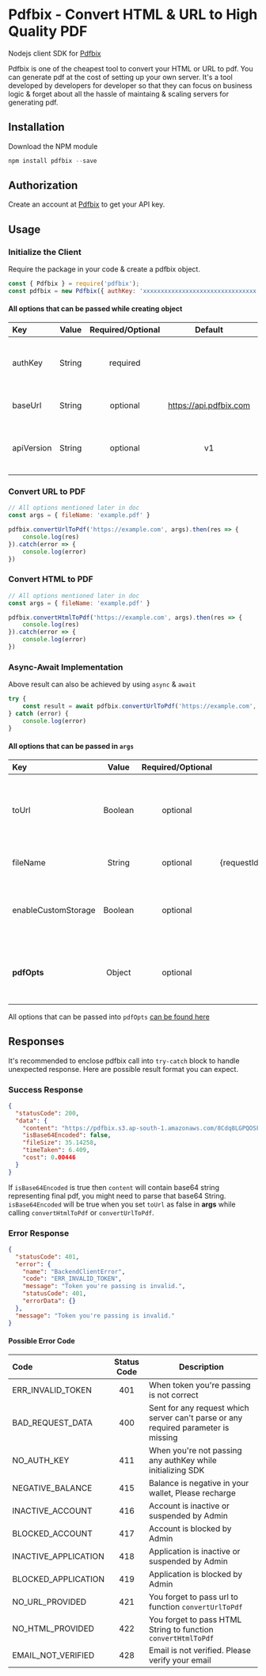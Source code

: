 # Pdfbix - Convert HTML & URL to High Quality PDF

Nodejs client SDK for [Pdfbix](https://www.pdfbix.com/)

Pdfbix is one of the cheapest tool to convert your HTML or URL to pdf. You can generate pdf at the cost of setting up your own server. It's a tool developed by developers for developer so that they can focus on business logic & forget about all the hassle of maintaing & scaling servers for generating pdf.

## Installation

Download the NPM module

```javascript
npm install pdfbix --save
```

## Authorization

Create an account at [Pdfbix](https://www.pdfbix.com/signup) to get your API key.

## Usage

### Initialize the Client

Require the package in your code & create a pdfbix object.

```javascript
const { Pdfbix } = require('pdfbix');
const pdfbix = new Pdfbix({ authKey: 'xxxxxxxxxxxxxxxxxxxxxxxxxxxxxxxx' });
```

#### All options that can be passed while creating object

| Key        | Value  | Required/Optional |         Default          |                               Description |
| :--------- | :----: | :---------------: | :----------------------: | ----------------------------------------: |
| authKey    | String |     required      |                          | Required to validate request made via sdk |
| baseUrl    | String |     optional      | <https://api.pdfbix.com> |            Used as base URL for all calls |
| apiVersion | String |     optional      |            v1            |   Changed when breaking changes are added |

### Convert URL to PDF

```javascript
// All options mentioned later in doc
const args = { fileName: 'example.pdf' }

pdfbix.convertUrlToPdf('https://example.com', args).then(res => {
    console.log(res)
}).catch(error => {
    console.log(error)
})
```

### Convert HTML to PDF

```javascript
// All options mentioned later in doc
const args = { fileName: 'example.pdf' }

pdfbix.convertHtmlToPdf('https://example.com', args).then(res => {
    console.log(res)
}).catch(error => {
    console.log(error)
})
```

### Async-Await Implementation

Above result can also be achieved by using `async` & `await`

```javascript
try {
    const result = await pdfbix.convertUrlToPdf('https://example.com', args)
} catch (error) {
    console.log(error)
}
```

#### All options that can be passed in `args`

| Key                 |  Value  | Required/Optional |            Default            | Description                                                                         |
| :------------------ | :-----: | :---------------: | :---------------------------: | ----------------------------------------------------------------------------------- |
| toUrl               | Boolean |     optional      |             true              | `true`: return a link to download pdf; `false`: return base64 representation of pdf |
| fileName            | String  |     optional      | {requestId}_{currentDatetime} | Custom file name given to file                                                      |
| enableCustomStorage | Boolean |     optional      |             false             | If enabled all files will be saved to configured s3 bucket in dashboard             |
| **pdfOpts**         | Object  |     optional      |              {}               | Puppeteer options that can be passed, to configure final pdf                        |

All options that can be passed into `pdfOpts` [can be found here](https://pptr.dev/#?product=Puppeteer&version=main&show=api-pagepdfoptions)

## Responses

It's recommended to enclose pdfbix call into `try-catch` block to handle unexpected response. Here are possible result format you can expect.

### Success Response

```json
{
  "statusCode": 200,
  "data": {
    "content": "https://pdfbix.s3.ap-south-1.amazonaws.com/8Cdq8LGPQOSF1vUpTlOwqQ-0000002962-1610833500980.pdf",
    "isBase64Encoded": false,
    "fileSize": 35.14258,
    "timeTaken": 6.409,
    "cost": 0.00446
  }
}
```

If `isBase64Encoded` is true then `content` will contain base64 string representing final pdf, you might need to parse that base64 String. `isBase64Encoded` will be true when you set `toUrl` as false in **args** while calling `convertHtmlToPdf` or `convertUrlToPdf`.

### Error Response

```json
{
  "statusCode": 401,
  "error": {
    "name": "BackendClientError",
    "code": "ERR_INVALID_TOKEN",
    "message": "Token you're passing is invalid.",
    "statusCode": 401,
    "errorData": {}
  },
  "message": "Token you're passing is invalid."
}
```

#### Possible Error Code

| Code                 | Status Code | Description                                                                        |
| :------------------- | :---------: | ---------------------------------------------------------------------------------- |
| ERR_INVALID_TOKEN    |     401     | When token you're passing is not correct                                           |
| BAD_REQUEST_DATA     |     400     | Sent for any request which server can't parse or any required parameter is missing |
| NO_AUTH_KEY          |     411     | When you're not passing any authKey while initializing SDK                         |
| NEGATIVE_BALANCE     |     415     | Balance is negative in your wallet, Please recharge                                |
| INACTIVE_ACCOUNT     |     416     | Account is inactive or suspended by Admin                                          |
| BLOCKED_ACCOUNT      |     417     | Account is blocked by Admin                                                        |
| INACTIVE_APPLICATION |     418     | Application is inactive or suspended by Admin                                      |
| BLOCKED_APPLICATION  |     419     | Application is blocked by Admin                                                    |
| NO_URL_PROVIDED      |     421     | You forget to pass url to function `convertUrlToPdf`                               |
| NO_HTML_PROVIDED     |     422     | You forget to pass HTML String to function `convertHtmlToPdf`                      |
| EMAIL_NOT_VERIFIED   |     428     | Email is not verified. Please verify your email                                    |
